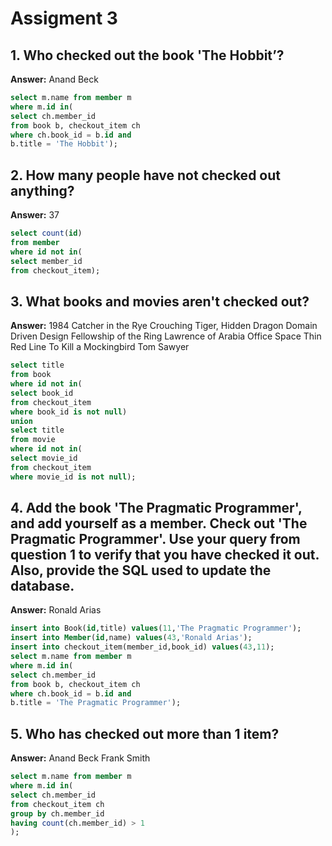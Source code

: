 # Assigment 3

## 1. Who checked out the book 'The Hobbit’?
**Answer:** Anand Beck
```sql
select m.name from member m
where m.id in(
select ch.member_id
from book b, checkout_item ch
where ch.book_id = b.id and
b.title = 'The Hobbit');
```
## 2. How many people have not checked out anything?
**Answer:** 37
```sql
select count(id)
from member
where id not in(
select member_id
from checkout_item);
```
## 3. What books and movies aren't checked out?
**Answer:**
1984
Catcher in the Rye
Crouching Tiger, Hidden Dragon
Domain Driven Design
Fellowship of the Ring
Lawrence of Arabia
Office Space
Thin Red Line
To Kill a Mockingbird
Tom Sawyer
```sql
select title
from book
where id not in(
select book_id
from checkout_item
where book_id is not null)
union
select title
from movie
where id not in(
select movie_id
from checkout_item
where movie_id is not null);
```
## 4. Add the book 'The Pragmatic Programmer', and add yourself as a member. Check out 'The Pragmatic Programmer'. Use your query from question 1 to verify that you have checked it out. Also, provide the SQL used to update the database.
**Answer:** Ronald Arias
```sql
insert into Book(id,title) values(11,'The Pragmatic Programmer');
insert into Member(id,name) values(43,'Ronald Arias');
insert into checkout_item(member_id,book_id) values(43,11);
select m.name from member m
where m.id in(
select ch.member_id
from book b, checkout_item ch
where ch.book_id = b.id and
b.title = 'The Pragmatic Programmer');
```
## 5. Who has checked out more than 1 item? 
**Answer:**
Anand Beck
Frank Smith
```sql
select m.name from member m
where m.id in(
select ch.member_id
from checkout_item ch
group by ch.member_id
having count(ch.member_id) > 1
);
```